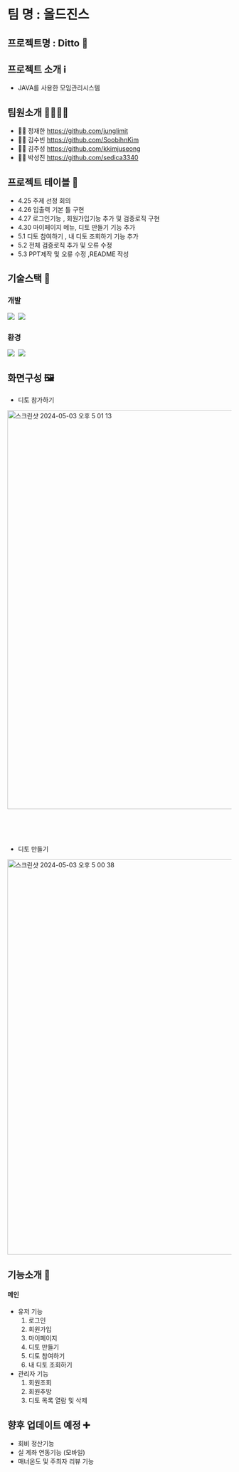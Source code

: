 # 팀 명 : 올드진스
## 프로젝트명 : Ditto 🐰

## 프로젝트 소개 ℹ️
- JAVA를 사용한 모임관리시스템

## 팀원소개 👩‍👩‍👧‍👦
- 👨‍💻 정재한 https://github.com/junglimit <br>
- 👩‍💻 김수빈 https://github.com/SoobihnKim <br>
- 👨‍💻 김주성 https://github.com/kkimjuseong <br>
- 👨‍💻 박성진 https://github.com/sedica3340 <br>

## 프로젝트 테이블 📜
- 4.25 주제 선정 회의
- 4.26 입출력 기본 틀 구현
- 4.27 로그인기능 , 회원가입기능 추가 및 검증로직 구현
- 4.30 마이페이지 메뉴, 디토 만들기 기능 추가
- 5.1 디토 참여하기 , 내 디토 조회하기 기능 추가
- 5.2 전체 검증로직 추가 및 오류 수정
- 5.3 PPT제작 및 오류 수정 ,README 작성

## 기술스택 🔨
### 개발
<div>
  <img src = "https://img.shields.io/badge/IntelliJ_IDEA-000000.svg?style=for-the-badge&logo=intellij-idea&logoColor=white" />&nbsp
  <img src = "https://img.shields.io/badge/Java-ED8B00?style=for-the-badge&logo=openjdk&logoColor=white" />&nbsp
</div>


### 환경
<div>
  <img src = "https://img.shields.io/badge/GIT-E44C30?style=for-the-badge&logo=git&logoColor=white" />&nbsp
  <img src = "https://img.shields.io/badge/GitHub-100000?style=for-the-badge&logo=github&logoColor=white" />&nbsp
</div>

## 화면구성 🖼️
- 디토 참가하기 
<img width="897" alt="스크린샷 2024-05-03 오후 5 01 13" src="https://github.com/soongu/sql-study202404/assets/156823236/2de7449b-0100-46ea-a6a8-d7c6827339a4">

<br><br><br>

- 디토 만들기
<img width="889" alt="스크린샷 2024-05-03 오후 5 00 38" src="https://github.com/soongu/sql-study202404/assets/156823236/9e058801-0320-4373-a9a3-27bdc7e426d4">



## 기능소개 👀
#### 메인
- 유저 기능
  1. 로그인
  2. 회원가입
  3. 마이페이지
  4. 디토 만들기
  5. 디토 참여하기
  6. 내 디토 조회하기
- 관리자 기능
  1. 회원조회
  2. 회원추방
  3. 디토 목록 열람 및 삭제
 
## 향후 업데이트 예정 ➕
- 회비 정산기능
- 실 계좌 연동기능 (모바일)
- 매너온도 및 주최자 리뷰 기능
